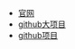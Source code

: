 
- [官网](https://kubesphere.io/zh/)
- [github大项目](https://github.com/kubesphere)
- [github项目](https://github.com/kubesphere/kubesphere)